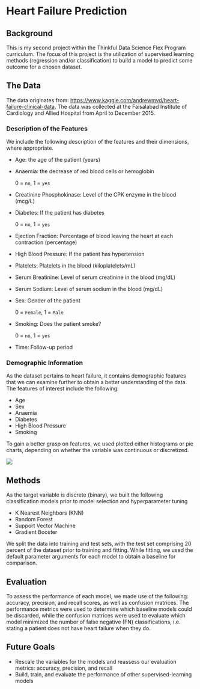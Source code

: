 # Heart Failure Prediction

## Background ## 
This is my second project within the Thinkful Data Science Flex Program curriculum. The focus of this project is the utilization of supervised learning methods (regression and/or classification) to build a model to predict some outcome for a chosen dataset.

## The Data ##
The data originates from: https://www.kaggle.com/andrewmvd/heart-failure-clinical-data. The data was collected at the Faisalabad Institute of Cardiology and Allied Hospital from April to December 2015.  

### Description of the Features
We include the following description of the features and their dimensions, where appropriate.

* Age: the age of the patient (years)
* Anaemia: the decrease of red blood cells or hemoglobin
  
    0 = `no`, 1 = `yes`
* Creatinine Phosphokinase: Level of the CPK enzyme in the blood (mcg/L)
* Diabetes: If the patient has diabetes
    
    0 = `no`, 1 = `yes`
* Ejection Fraction: Percentage of blood leaving the heart at each contraction (percentage)
* High Blood Pressure: If the patient has hypertension
* Platelets: Platelets in the blood (kiloplatelets/mL)
* Serum Breatinine: Level of serum creatinine in the blood (mg/dL)
* Serum Sodium: Level of serum sodium in the blood (mg/dL)
* Sex: Gender of the patient 
   
   0 = `Female`, 1 = `Male`
* Smoking: Does the patient smoke?
    
    0 = `no`, 1 = `yes`
* Time: Follow-up period

### Demographic Information
As the dataset pertains to heart failure, it contains demographic features that we can examine further to obtain a better understanding of the data. The features of interest include the following: 

- Age
- Sex
- Anaemia
- Diabetes
- High Blood Pressure
- Smoking

To gain a better grasp on features, we used plotted either histograms or pie charts, depending on whether the variable was continuous or discretized.

![](../raw/master/Images/ImportantImage.png)

## Methods ##
As the target variable is discrete (binary), we built the following classification models prior to model selection and hyperparameter tuning
- K Nearest Neighbors (KNN)
- Random Forest
- Support Vector Machine 
- Gradient Booster

We split the data into training and test sets, with the test set comprising 20 percent of the dataset prior to training and fitting. While fitting, we used the default parameter arguments for each model to obtain a baseline for comparison.

## Evaluation ##
To assess the performance of each model, we made use of the following: accuracy, precision, and recall scores, as well as confusion matrices. The performance metrics were used to determine which baseline models could be discarded, while the confusion matrices were used to evaluate which model minimized the number of false negative (FN) classifications, i.e. stating a patient does not have heart failure when they do.

## Future Goals ##
- Rescale the variables for the models and reassess our evaluation metrics: accuracy, precision, and recall
- Build, train, and evaluate the performance of other supervised-learning models
